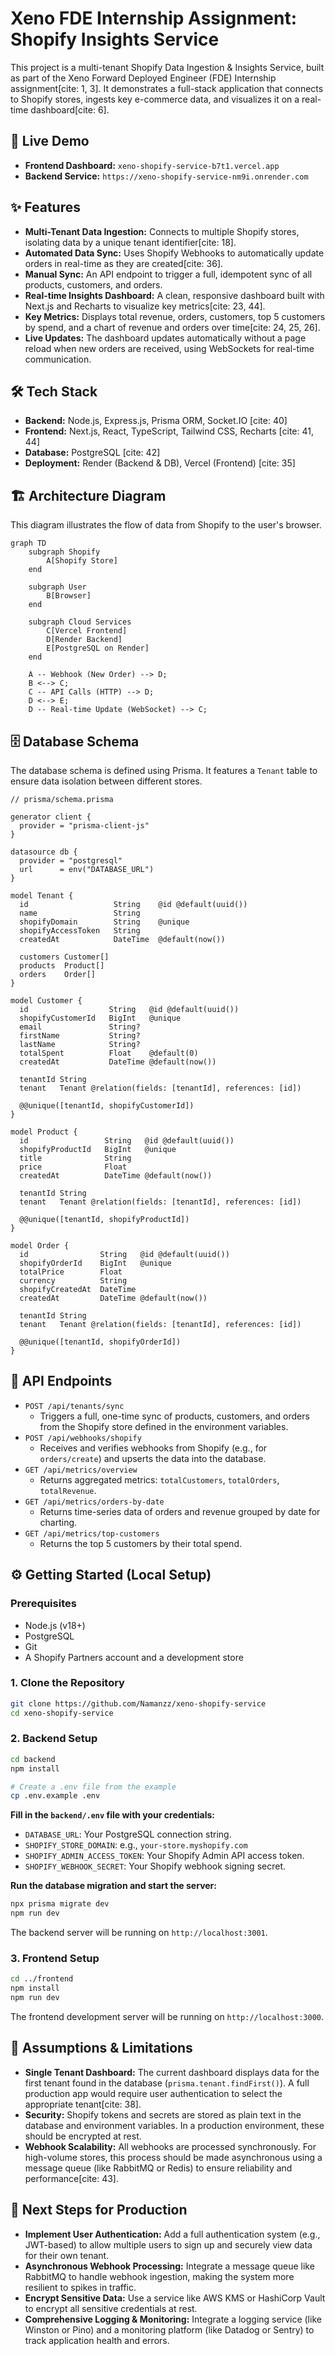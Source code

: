 # Xeno FDE Internship Assignment: Shopify Insights Service

 This project is a multi-tenant Shopify Data Ingestion & Insights Service, built as part of the Xeno Forward Deployed Engineer (FDE) Internship assignment[cite: 1, 3].  It demonstrates a full-stack application that connects to Shopify stores, ingests key e-commerce data, and visualizes it on a real-time dashboard[cite: 6].

## 🚀 Live Demo

* **Frontend Dashboard:** `xeno-shopify-service-b7t1.vercel.app`
* **Backend Service:** `https://xeno-shopify-service-nm9i.onrender.com`

## ✨ Features

*  **Multi-Tenant Data Ingestion:** Connects to multiple Shopify stores, isolating data by a unique tenant identifier[cite: 18].
*  **Automated Data Sync:** Uses Shopify Webhooks to automatically update orders in real-time as they are created[cite: 36].
* **Manual Sync:** An API endpoint to trigger a full, idempotent sync of all products, customers, and orders.
*  **Real-time Insights Dashboard:** A clean, responsive dashboard built with Next.js and Recharts to visualize key metrics[cite: 23, 44].
*  **Key Metrics:** Displays total revenue, orders, customers, top 5 customers by spend, and a chart of revenue and orders over time[cite: 24, 25, 26].
* **Live Updates:** The dashboard updates automatically without a page reload when new orders are received, using WebSockets for real-time communication.

## 🛠️ Tech Stack

*  **Backend:** Node.js, Express.js, Prisma ORM, Socket.IO [cite: 40]
*  **Frontend:** Next.js, React, TypeScript, Tailwind CSS, Recharts [cite: 41, 44]
*  **Database:** PostgreSQL [cite: 42]
*  **Deployment:** Render (Backend & DB), Vercel (Frontend) [cite: 35]

## 🏗️ Architecture Diagram

This diagram illustrates the flow of data from Shopify to the user's browser.

```mermaid
graph TD
    subgraph Shopify
        A[Shopify Store]
    end

    subgraph User
        B[Browser]
    end

    subgraph Cloud Services
        C[Vercel Frontend]
        D[Render Backend]
        E[PostgreSQL on Render]
    end

    A -- Webhook (New Order) --> D;
    B <--> C;
    C -- API Calls (HTTP) --> D;
    D <--> E;
    D -- Real-time Update (WebSocket) --> C;
```

## 🗄️ Database Schema

The database schema is defined using Prisma. It features a `Tenant` table to ensure data isolation between different stores.

```prisma
// prisma/schema.prisma

generator client {
  provider = "prisma-client-js"
}

datasource db {
  provider = "postgresql"
  url      = env("DATABASE_URL")
}

model Tenant {
  id                   String    @id @default(uuid())
  name                 String
  shopifyDomain        String    @unique
  shopifyAccessToken   String
  createdAt            DateTime  @default(now())

  customers Customer[]
  products  Product[]
  orders    Order[]
}

model Customer {
  id                  String   @id @default(uuid())
  shopifyCustomerId   BigInt   @unique
  email               String?
  firstName           String?
  lastName            String?
  totalSpent          Float    @default(0)
  createdAt           DateTime @default(now())

  tenantId String
  tenant   Tenant @relation(fields: [tenantId], references: [id])

  @@unique([tenantId, shopifyCustomerId])
}

model Product {
  id                 String   @id @default(uuid())
  shopifyProductId   BigInt   @unique
  title              String
  price              Float
  createdAt          DateTime @default(now())

  tenantId String
  tenant   Tenant @relation(fields: [tenantId], references: [id])

  @@unique([tenantId, shopifyProductId])
}

model Order {
  id                String   @id @default(uuid())
  shopifyOrderId    BigInt   @unique
  totalPrice        Float
  currency          String
  shopifyCreatedAt  DateTime
  createdAt         DateTime @default(now())

  tenantId String
  tenant   Tenant @relation(fields: [tenantId], references: [id])

  @@unique([tenantId, shopifyOrderId])
}
```

## 🔌 API Endpoints

* `POST /api/tenants/sync`
    * Triggers a full, one-time sync of products, customers, and orders from the Shopify store defined in the environment variables.
* `POST /api/webhooks/shopify`
    * Receives and verifies webhooks from Shopify (e.g., for `orders/create`) and upserts the data into the database.
* `GET /api/metrics/overview`
    * Returns aggregated metrics: `totalCustomers`, `totalOrders`, `totalRevenue`.
* `GET /api/metrics/orders-by-date`
    * Returns time-series data of orders and revenue grouped by date for charting.
* `GET /api/metrics/top-customers`
    * Returns the top 5 customers by their total spend.

## ⚙️ Getting Started (Local Setup)

### Prerequisites

* Node.js (v18+)
* PostgreSQL
* Git
* A Shopify Partners account and a development store

### 1. Clone the Repository

```bash
git clone https://github.com/Namanzz/xeno-shopify-service
cd xeno-shopify-service
```

### 2. Backend Setup

```bash
cd backend
npm install

# Create a .env file from the example
cp .env.example .env
```

**Fill in the `backend/.env` file with your credentials:**
* `DATABASE_URL`: Your PostgreSQL connection string.
* `SHOPIFY_STORE_DOMAIN`: e.g., `your-store.myshopify.com`
* `SHOPIFY_ADMIN_ACCESS_TOKEN`: Your Shopify Admin API access token.
* `SHOPIFY_WEBHOOK_SECRET`: Your Shopify webhook signing secret.

**Run the database migration and start the server:**

```bash
npx prisma migrate dev
npm run dev
```
The backend server will be running on `http://localhost:3001`.

### 3. Frontend Setup

```bash
cd ../frontend
npm install
npm run dev
```
The frontend development server will be running on `http://localhost:3000`.

## 📝 Assumptions & Limitations

* **Single Tenant Dashboard:** The current dashboard displays data for the first tenant found in the database (`prisma.tenant.findFirst()`).  A full production app would require user authentication to select the appropriate tenant[cite: 38].
* **Security:** Shopify tokens and secrets are stored as plain text in the database and environment variables. In a production environment, these should be encrypted at rest.
* **Webhook Scalability:** All webhooks are processed synchronously.  For high-volume stores, this process should be made asynchronous using a message queue (like RabbitMQ or Redis) to ensure reliability and performance[cite: 43].

## 🚀 Next Steps for Production

* **Implement User Authentication:** Add a full authentication system (e.g., JWT-based) to allow multiple users to sign up and securely view data for their own tenant.
* **Asynchronous Webhook Processing:** Integrate a message queue like RabbitMQ to handle webhook ingestion, making the system more resilient to spikes in traffic.
* **Encrypt Sensitive Data:** Use a service like AWS KMS or HashiCorp Vault to encrypt all sensitive credentials at rest.
* **Comprehensive Logging & Monitoring:** Integrate a logging service (like Winston or Pino) and a monitoring platform (like Datadog or Sentry) to track application health and errors.
